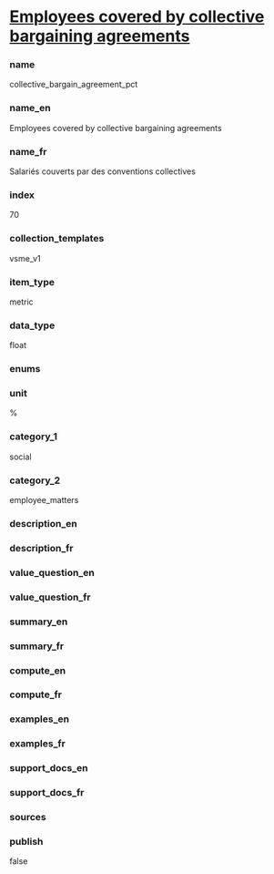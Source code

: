 
# [Employees covered by collective bargaining agreements](#collective_bargain_agreement_pct)

### name

collective_bargain_agreement_pct

### name_en

Employees covered by collective bargaining agreements

### name_fr

Salariés couverts par des conventions collectives

### index

70

### collection_templates

vsme_v1

### item_type

metric

### data_type

float

### enums



### unit

%

### category_1

social

### category_2

employee_matters

### description_en



### description_fr



### value_question_en



### value_question_fr



### summary_en



### summary_fr



### compute_en



### compute_fr



### examples_en



### examples_fr



### support_docs_en



### support_docs_fr



### sources



### publish

false
